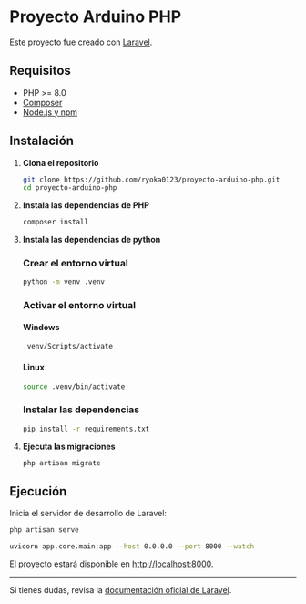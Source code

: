 # Proyecto Arduino PHP

Este proyecto fue creado con [Laravel](https://laravel.com/).

## Requisitos

- PHP >= 8.0
- [Composer](https://getcomposer.org/)
- [Node.js y npm](https://nodejs.org/)

## Instalación

1. **Clona el repositorio**

   ```sh
   git clone https://github.com/ryoka0123/proyecto-arduino-php.git
   cd proyecto-arduino-php
   ```

2. **Instala las dependencias de PHP**

   ```sh
   composer install
   ```

3. **Instala las dependencias de python**

   ### Crear el entorno virtual
   ```sh
   python -m venv .venv
   ```

   ### Activar el entorno virtual

   #### Windows

   ```sh
   .venv/Scripts/activate
   ```

   #### Linux
   ```sh
   source .venv/bin/activate
   ```

   ### Instalar las dependencias

   ```sh
   pip install -r requirements.txt
   ```


4. **Ejecuta las migraciones**

   ```sh
   php artisan migrate
   ```

## Ejecución

Inicia el servidor de desarrollo de Laravel:

```sh
php artisan serve
```

```sh
uvicorn app.core.main:app --host 0.0.0.0 --port 8000 --watch
```

El proyecto estará disponible en [http://localhost:8000](http://localhost:8000).

---

Si tienes dudas, revisa la [documentación oficial de Laravel](https://laravel.com/docs).
